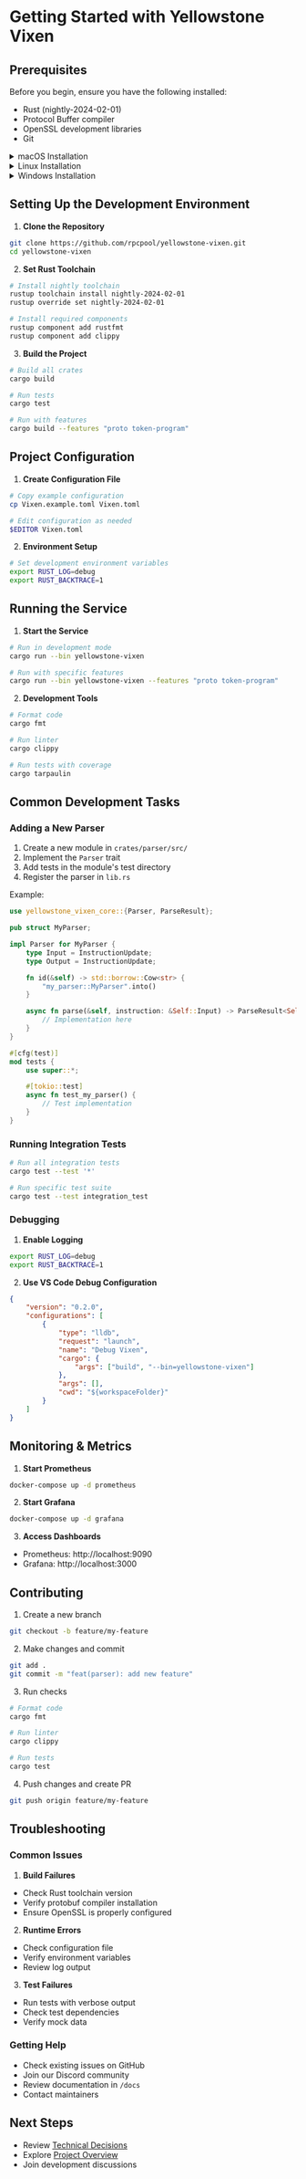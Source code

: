 # Getting Started with Yellowstone Vixen

## Prerequisites

Before you begin, ensure you have the following installed:
- Rust (nightly-2024-02-01)
- Protocol Buffer compiler
- OpenSSL development libraries
- Git

<details>
<summary>macOS Installation</summary>

```bash
# Install Homebrew if not already installed
/bin/bash -c "$(curl -fsSL https://raw.githubusercontent.com/Homebrew/install/HEAD/install.sh)"

# Install Rust
curl --proto '=https' --tlsv1.2 -sSf https://sh.rustup.rs | sh

# Install Protocol Buffers
brew install protobuf

# Install OpenSSL
brew install openssl@3

# Set required environment variables
export OPENSSL_DIR=$(brew --prefix openssl@3)
```
</details>

<details>
<summary>Linux Installation</summary>

```bash
# Install Rust
curl --proto '=https' --tlsv1.2 -sSf https://sh.rustup.rs | sh

# Ubuntu/Debian
sudo apt-get update
sudo apt-get install -y protobuf-compiler libssl-dev pkg-config

# Fedora
sudo dnf install -y protobuf-compiler openssl-devel pkg-config

# Arch Linux
sudo pacman -S protobuf openssl pkg-config
```
</details>

<details>
<summary>Windows Installation</summary>

```powershell
# Install Rust
Invoke-WebRequest https://win.rustup.rs/x86_64 -OutFile rustup-init.exe
.\rustup-init.exe

# Install Chocolatey if not already installed
Set-ExecutionPolicy Bypass -Scope Process -Force
[System.Net.ServicePointManager]::SecurityProtocol = [System.Net.ServicePointManager]::SecurityProtocol -bor 3072
iex ((New-Object System.Net.WebClient).DownloadString('https://community.chocolatey.org/install.ps1'))

# Install Protocol Buffers
choco install protoc

# Install OpenSSL
choco install openssl
```
</details>

## Setting Up the Development Environment

1. **Clone the Repository**
```bash
git clone https://github.com/rpcpool/yellowstone-vixen.git
cd yellowstone-vixen
```

2. **Set Rust Toolchain**
```bash
# Install nightly toolchain
rustup toolchain install nightly-2024-02-01
rustup override set nightly-2024-02-01

# Install required components
rustup component add rustfmt
rustup component add clippy
```

3. **Build the Project**
```bash
# Build all crates
cargo build

# Run tests
cargo test

# Run with features
cargo build --features "proto token-program"
```

## Project Configuration

1. **Create Configuration File**
```bash
# Copy example configuration
cp Vixen.example.toml Vixen.toml

# Edit configuration as needed
$EDITOR Vixen.toml
```

2. **Environment Setup**
```bash
# Set development environment variables
export RUST_LOG=debug
export RUST_BACKTRACE=1
```

## Running the Service

1. **Start the Service**
```bash
# Run in development mode
cargo run --bin yellowstone-vixen

# Run with specific features
cargo run --bin yellowstone-vixen --features "proto token-program"
```

2. **Development Tools**
```bash
# Format code
cargo fmt

# Run linter
cargo clippy

# Run tests with coverage
cargo tarpaulin
```

## Common Development Tasks

### Adding a New Parser

1. Create a new module in `crates/parser/src/`
2. Implement the `Parser` trait
3. Add tests in the module's test directory
4. Register the parser in `lib.rs`

Example:
```rust
use yellowstone_vixen_core::{Parser, ParseResult};

pub struct MyParser;

impl Parser for MyParser {
    type Input = InstructionUpdate;
    type Output = InstructionUpdate;

    fn id(&self) -> std::borrow::Cow<str> {
        "my_parser::MyParser".into()
    }

    async fn parse(&self, instruction: &Self::Input) -> ParseResult<Self::Output> {
        // Implementation here
    }
}

#[cfg(test)]
mod tests {
    use super::*;

    #[tokio::test]
    async fn test_my_parser() {
        // Test implementation
    }
}
```

### Running Integration Tests

```bash
# Run all integration tests
cargo test --test '*'

# Run specific test suite
cargo test --test integration_test
```

### Debugging

1. **Enable Logging**
```bash
export RUST_LOG=debug
export RUST_BACKTRACE=1
```

2. **Use VS Code Debug Configuration**
```json
{
    "version": "0.2.0",
    "configurations": [
        {
            "type": "lldb",
            "request": "launch",
            "name": "Debug Vixen",
            "cargo": {
                "args": ["build", "--bin=yellowstone-vixen"]
            },
            "args": [],
            "cwd": "${workspaceFolder}"
        }
    ]
}
```

## Monitoring & Metrics

1. **Start Prometheus**
```bash
docker-compose up -d prometheus
```

2. **Start Grafana**
```bash
docker-compose up -d grafana
```

3. **Access Dashboards**
- Prometheus: http://localhost:9090
- Grafana: http://localhost:3000

## Contributing

1. Create a new branch
```bash
git checkout -b feature/my-feature
```

2. Make changes and commit
```bash
git add .
git commit -m "feat(parser): add new feature"
```

3. Run checks
```bash
# Format code
cargo fmt

# Run linter
cargo clippy

# Run tests
cargo test
```

4. Push changes and create PR
```bash
git push origin feature/my-feature
```

## Troubleshooting

### Common Issues

1. **Build Failures**
- Check Rust toolchain version
- Verify protobuf compiler installation
- Ensure OpenSSL is properly configured

2. **Runtime Errors**
- Check configuration file
- Verify environment variables
- Review log output

3. **Test Failures**
- Run tests with verbose output
- Check test dependencies
- Verify mock data

### Getting Help

- Check existing issues on GitHub
- Join our Discord community
- Review documentation in `/docs`
- Contact maintainers

## Next Steps

- Review [Technical Decisions](02-technical-decisions.md)
- Explore [Project Overview](01-project-overview.md)
- Join development discussions